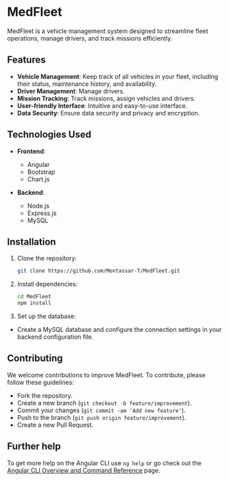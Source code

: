 # MedFleet

MedFleet is a vehicle management system designed to streamline fleet operations, manage drivers, and track missions efficiently.

## Features

- **Vehicle Management**: Keep track of all vehicles in your fleet, including their status, maintenance history, and availability.
- **Driver Management**: Manage drivers.
- **Mission Tracking**: Track missions, assign vehicles and drivers.
- **User-friendly Interface**: Intuitive and easy-to-use interface.
- **Data Security**: Ensure data security and privacy and encryption.

## Technologies Used

- **Frontend**:
  - Angular
  - Bootstrap
  - Chart.js

- **Backend**:
  - Node.js
  - Express.js
  - MySQL

## Installation

1. Clone the repository:

   ```bash
   git clone https://github.com/Montassar-T/MedFleet.git
   
2. Install dependencies:

   ```bash
   cd MedFleet
   npm install

2. Set up the database:

 - Create a MySQL database and configure the connection settings in your backend configuration file.

   
## Contributing

We welcome contributions to improve MedFleet. To contribute, please follow these guidelines:
- Fork the repository.
- Create a new branch (`git checkout -b feature/improvement`).
- Commit your changes (`git commit -am 'Add new feature'`).
- Push to the branch (`git push origin feature/improvement`).
- Create a new Pull Request.

## Further help

To get more help on the Angular CLI use `ng help` or go check out the [Angular CLI Overview and Command Reference](https://angular.io/cli) page.
